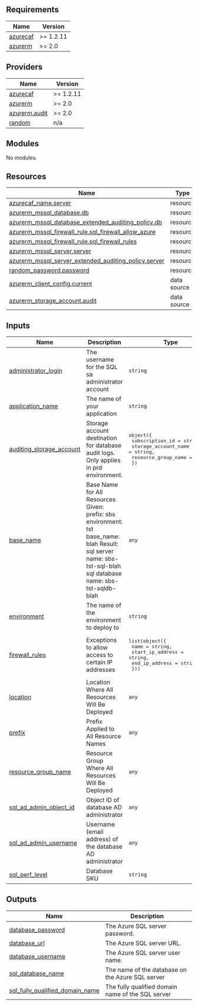 <!-- BEGIN_TF_DOCS -->
## Requirements

| Name | Version |
|------|---------|
| <a name="requirement_azurecaf"></a> [azurecaf](#requirement\_azurecaf) | >= 1.2.11 |
| <a name="requirement_azurerm"></a> [azurerm](#requirement\_azurerm) | >= 2.0 |

## Providers

| Name | Version |
|------|---------|
| <a name="provider_azurecaf"></a> [azurecaf](#provider\_azurecaf) | >= 1.2.11 |
| <a name="provider_azurerm"></a> [azurerm](#provider\_azurerm) | >= 2.0 |
| <a name="provider_azurerm.audit"></a> [azurerm.audit](#provider\_azurerm.audit) | >= 2.0 |
| <a name="provider_random"></a> [random](#provider\_random) | n/a |

## Modules

No modules.

## Resources

| Name | Type |
|------|------|
| [azurecaf_name.server](https://registry.terraform.io/providers/aztfmod/azurecaf/latest/docs/resources/name) | resource |
| [azurerm_mssql_database.db](https://registry.terraform.io/providers/hashicorp/azurerm/latest/docs/resources/mssql_database) | resource |
| [azurerm_mssql_database_extended_auditing_policy.db](https://registry.terraform.io/providers/hashicorp/azurerm/latest/docs/resources/mssql_database_extended_auditing_policy) | resource |
| [azurerm_mssql_firewall_rule.sql_firewall_allow_azure](https://registry.terraform.io/providers/hashicorp/azurerm/latest/docs/resources/mssql_firewall_rule) | resource |
| [azurerm_mssql_firewall_rule.sql_firewall_rules](https://registry.terraform.io/providers/hashicorp/azurerm/latest/docs/resources/mssql_firewall_rule) | resource |
| [azurerm_mssql_server.server](https://registry.terraform.io/providers/hashicorp/azurerm/latest/docs/resources/mssql_server) | resource |
| [azurerm_mssql_server_extended_auditing_policy.server](https://registry.terraform.io/providers/hashicorp/azurerm/latest/docs/resources/mssql_server_extended_auditing_policy) | resource |
| [random_password.password](https://registry.terraform.io/providers/hashicorp/random/latest/docs/resources/password) | resource |
| [azurerm_client_config.current](https://registry.terraform.io/providers/hashicorp/azurerm/latest/docs/data-sources/client_config) | data source |
| [azurerm_storage_account.audit](https://registry.terraform.io/providers/hashicorp/azurerm/latest/docs/data-sources/storage_account) | data source |

## Inputs

| Name | Description | Type | Default | Required |
|------|-------------|------|---------|:--------:|
| <a name="input_administrator_login"></a> [administrator\_login](#input\_administrator\_login) | The username for the SQL sa administrator account | `string` | `"sqladmin"` | no |
| <a name="input_application_name"></a> [application\_name](#input\_application\_name) | The name of your application | `string` | `""` | no |
| <a name="input_auditing_storage_account"></a> [auditing\_storage\_account](#input\_auditing\_storage\_account) | Storage account destination for database audit logs. Only applies in prd environment. | <pre>object({<br>    subscription_id      = string,<br>    storage_account_name = string,<br>    resource_group_name  = string<br>  })</pre> | n/a | yes |
| <a name="input_base_name"></a> [base\_name](#input\_base\_name) | Base Name for All Resources Given: prefix:         sbs environment:    tst base\_name:      blah Result: sql server name:      sbs-tst-sql-blah sql database name:    sbs-tst-sqldb-blah | `any` | n/a | yes |
| <a name="input_environment"></a> [environment](#input\_environment) | The name of the environment to deploy to | `string` | `"tdd"` | no |
| <a name="input_firewall_rules"></a> [firewall\_rules](#input\_firewall\_rules) | Exceptions to allow access to certain IP addresses | <pre>list(object({<br>    name             = string,<br>    start_ip_address = string,<br>    end_ip_address   = string<br>  }))</pre> | `[]` | no |
| <a name="input_location"></a> [location](#input\_location) | Location Where All Resources Will Be Deployed | `any` | n/a | yes |
| <a name="input_prefix"></a> [prefix](#input\_prefix) | Prefix Applied to  All Resource Names | `any` | n/a | yes |
| <a name="input_resource_group_name"></a> [resource\_group\_name](#input\_resource\_group\_name) | Resource Group Where All Resources Will Be Deployed | `any` | n/a | yes |
| <a name="input_sql_ad_admin_object_id"></a> [sql\_ad\_admin\_object\_id](#input\_sql\_ad\_admin\_object\_id) | Object ID of database AD administrator | `any` | n/a | yes |
| <a name="input_sql_ad_admin_username"></a> [sql\_ad\_admin\_username](#input\_sql\_ad\_admin\_username) | Username (email address) of the database AD administrator | `any` | n/a | yes |
| <a name="input_sql_perf_level"></a> [sql\_perf\_level](#input\_sql\_perf\_level) | Database SKU | `string` | `"S0"` | no |

## Outputs

| Name | Description |
|------|-------------|
| <a name="output_database_password"></a> [database\_password](#output\_database\_password) | The Azure SQL server password. |
| <a name="output_database_url"></a> [database\_url](#output\_database\_url) | The Azure SQL server URL. |
| <a name="output_database_username"></a> [database\_username](#output\_database\_username) | The Azure SQL server user name. |
| <a name="output_sql_database_name"></a> [sql\_database\_name](#output\_sql\_database\_name) | The name of the database on the Azure SQL server |
| <a name="output_sql_fully_qualified_domain_name"></a> [sql\_fully\_qualified\_domain\_name](#output\_sql\_fully\_qualified\_domain\_name) | The fully qualified domain name of the SQL server |
<!-- END_TF_DOCS -->